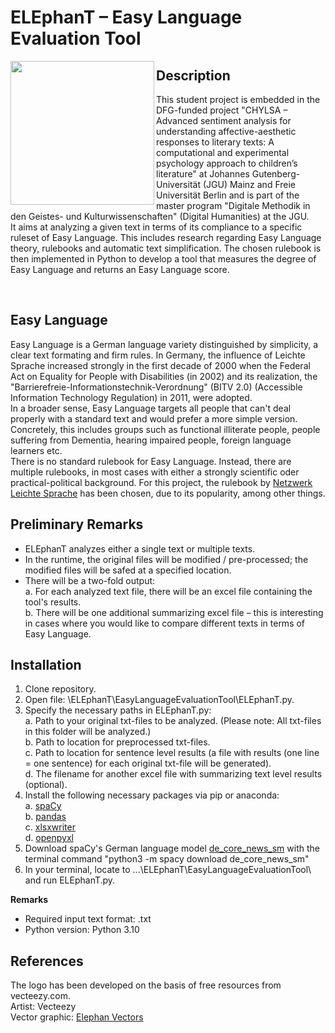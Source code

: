 # ELEphanT – Easy Language Evaluation Tool


<img src="/uploads/27475d964ac41dec774412ac32612367/ELEphanT_logo.png" align="left" width="230"/>

## Description
This student project is embedded in the DFG-funded project "CHYLSA – Advanced sentiment analysis for understanding affective-aesthetic responses to literary texts: A computational and experimental psychology approach to children’s literature" at Johannes Gutenberg-Universität (JGU) Mainz and Freie Universität Berlin and is part of the master program "Digitale Methodik in den Geistes- und Kulturwissenschaften" (Digital Humanities) at the JGU. <br> It aims at analyzing a given text in terms of its compliance to a specific ruleset of Easy Language. This includes research regarding Easy Language theory, rulebooks and automatic text simplification. The chosen rulebook is then implemented in Python to develop a tool that measures the degree of Easy Language and returns an Easy Language score.

<br clear="left"/>

## Easy Language
Easy Language is a German language variety distinguished by simplicity, a clear text formating and firm rules. In Germany, the influence of Leichte Sprache increased strongly in the first decade of 2000 when the Federal Act on Equality for People with Disabilities (in 2002) and its realization, the "Barrierefreie-Informationstechnik-Verordnung" (BITV 2.0) (Accessible Information Technology Regulation) in 2011, were adopted. <br>
In a broader sense, Easy Language targets all people that can't deal properly with a standard text and would prefer a more simple version. Concretely, this includes groups such as functional illiterate people, people suffering from Dementia, hearing impaired people, foreign language learners etc. <br>
There is no standard rulebook for Easy Language. Instead, there are multiple rulebooks, in most cases with either a strongly scientific oder practical-political background. For this project, the rulebook by [Netzwerk Leichte Sprache](https://www.leichte-sprache.org/wp-content/uploads/2017/11/Regeln_Leichte_Sprache.pdf) has been chosen, due to its popularity, among other things.

## Preliminary Remarks
- ELEphanT analyzes either a single text or multiple texts.
- In the runtime, the original files will be modified / pre-processed; the modified files will be safed at a specified location.
- There will be a two-fold output: <br>
    a. For each analyzed text file, there will be an excel file containing the tool's results. <br>
    b. There will be one additional summarizing excel file – this is interesting in cases where you would like to compare different texts in terms of Easy Language.

## Installation   
1. Clone repository.
2. Open file: \ELEphanT\EasyLanguageEvaluationTool\ELEphanT.py.
3. Specify the necessary paths in ELEphanT.py: <br>
    a. Path to your original txt-files to be analyzed. (Please note: All txt-files in this folder will be analyzed.) <br>
    b. Path to location for preprocessed txt-files. <br>
    c. Path to location for sentence level results (a file with results (one line = one sentence) for each original txt-file will be generated). <br>
    d. The filename for another excel file with summarizing text level results (optional).
4. Install the following necessary packages via pip or anaconda: <br>
    a. [spaCy](https://spacy.io/usage) <br>
    b. [pandas](https://pandas.pydata.org/docs/getting_started/install.html) <br>
    c. [xlsxwriter](https://pypi.org/project/XlsxWriter/) <br>
    d. [openpyxl](https://pypi.org/project/openpyxl/)
5. Download spaCy's German language model [de_core_news_sm](https://spacy.io/models/de#de_core_news_sm) with the terminal command "python3 -m spacy download de_core_news_sm"
6. In your terminal, locate to ...\ELEphanT\EasyLanguageEvaluationTool\ and run ELEphanT.py.

**Remarks**
- Required input text format: .txt
- Python version: Python 3.10

## References
The logo has been developed on the basis of free resources from vecteezy.com. <br>
Artist: Vecteezy <br>
Vector graphic: [Elephan Vectors](https://www.vecteezy.com/vector-art/2485692-elephant-kids-coloring-page-great-for-beginner-coloring-book)
